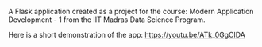 A Flask application created as a project for the course: Modern Application Development - 1 from the IIT Madras Data Science Program.

Here is a short demonstration of the app: https://youtu.be/ATk_0GgCIDA
